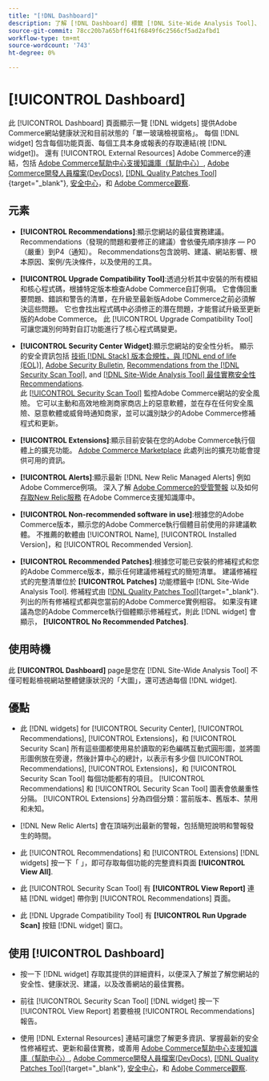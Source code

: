 ```yaml
---
title: "[!DNL Dashboard]"
description: 了解 [!DNL Dashboard] 標籤 [!DNL Site-Wide Analysis Tool]、元素、使用時機、優點和最佳實務。
source-git-commit: 78cc20b7a65bff641f6849f6c2566cf5ad2afbd1
workflow-type: tm+mt
source-wordcount: '743'
ht-degree: 0%

---
```


# [!UICONTROL Dashboard]

此 [!UICONTROL Dashboard] 頁面顯示一覽 [!DNL widgets] 提供Adobe Commerce網站健康狀況和目前狀態的「單一玻璃檢視窗格」。 每個 [!DNL widget] 包含每個功能頁面、每個工具本身或報表的存取連結(視 [!DNL widget])。
還有 [!UICONTROL External Resources] Adobe Commerce的連結，包括 [Adobe Commerce幫助中心支援知識庫（幫助中心）](https://support.magento.com/), [Adobe Commerce開發人員檔案(DevDocs)](https://devdocs.magento.com/), [[!DNL Quality Patches Tool]](https://experienceleague.adobe.com/tools/commerce-quality-patches/index.html){target="_blank"}, [安全中心](https://magento.com/security)，和 [Adobe Commerce觀察](https://support.magento.com/hc/en-us/articles/4402379845901-Use-Observation-for-Adobe-Commerce).

## 元素

* **[!UICONTROL Recommendations]**:顯示您網站的最佳實務建議。 Recommendations（發現的問題和要修正的建議）會依優先順序排序 — P0（嚴重）到P4（通知）。
Recommendations包含說明、建議、網站影響、根本原因、案例/先決條件，以及使用的工具。

* **[!UICONTROL Upgrade Compatibility Tool]**:透過分析其中安裝的所有模組和核心程式碼，根據特定版本檢查Adobe Commerce自訂例項。 它會傳回重要問題、錯誤和警告的清單，在升級至最新版Adobe Commerce之前必須解決這些問題。 它也會找出程式碼中必須修正的潛在問題，才能嘗試升級至更新版的Adobe Commerce。
此 [!UICONTROL Upgrade Compatibility Tool] 可讓您識別何時對自訂功能進行了核心程式碼變更。

* **[!UICONTROL Security Center Widget]**:顯示您網站的安全性分析。
顯示的安全資訊包括 [技術 [!DNL Stack] 版本合規性，與 [!DNL end of life (EOL)]](https://experienceleague.adobe.com/docs/commerce-operations/installation-guide/system-requirements.html), [Adobe Security Bulletin](https://helpx.adobe.com/security/security-bulletin.html), [Recommendations from the [!DNL Security Scan Tool]](https://experienceleague.adobe.com/docs/commerce-admin/systems/security/security-scan.html), and [[!DNL Site-Wide Analysis Tool] 最佳實務安全性Recommendations](https://experienceleague.adobe.com/docs/commerce-operations/tools/site-wide-analysis-tool/recommendations.html).<br>
此 [[!UICONTROL Security Scan Tool]](https://experienceleague.adobe.com/docs/commerce-admin/systems/security/security-scan.html) 監控Adobe Commerce網站的安全風險。 它可以主動和高效地檢測商家商店上的惡意軟體，並在存在任何安全風險、惡意軟體或威脅時通知商家，並可以識別缺少的Adobe Commerce修補程式和更新。

* **[!UICONTROL Extensions]**:顯示目前安裝在您的Adobe Commerce執行個體上的擴充功能。 [Adobe Commerce Marketplace](https://marketplace.magento.com/extensions.html) 此處列出的擴充功能會提供可用的資訊。

* **[!UICONTROL Alerts]**:顯示最新 [!DNL New Relic Managed Alerts] 例如Adobe Commerce例項。 深入了解 [Adobe Commerce的受管警報](https://support.magento.com/hc/en-us/articles/360045806832) 以及如何 [存取New Relic服務](https://support.magento.com/hc/en-us/articles/360039127712) 在Adobe Commerce支援知識庫中。

* **[!UICONTROL Non-recommended software in use]**:根據您的Adobe Commerce版本，顯示您的Adobe Commerce執行個體目前使用的非建議軟體。 不推薦的軟體由 [!UICONTROL Name], [!UICONTROL Installed Version]，和 [!UICONTROL Recommended Version].

* **[!UICONTROL Recommended Patches]**:根據您可能已安裝的修補程式和您的Adobe Commerce版本，顯示任何建議修補程式的簡短清單。 建議修補程式的完整清單位於 **[!UICONTROL Patches]** 功能標籤中 [!DNL Site-Wide Analysis Tool]. 修補程式由 [[!DNL Quality Patches Tool]](https://experienceleague.adobe.com/tools/commerce-quality-patches/index.html){target="_blank"}. 列出的所有修補程式都與您當前的Adobe Commerce實例相容。
如果沒有建議為您的Adobe Commerce執行個體顯示修補程式，則此 [!DNL widget] 會顯示， **[!UICONTROL No Recommended Patches]**.

## 使用時機

此 **[!UICONTROL Dashboard]** page是您在 [!DNL Site-Wide Analysis Tool] 不僅可輕鬆檢視網站整體健康狀況的「大圖」，還可透過每個 [!DNL widget].

## 優點

* 此 [!DNL widgets] for [!UICONTROL Security Center], [!UICONTROL Recommendations], [!UICONTROL Extensions]，和 [!UICONTROL Security Scan] 所有這些圖都使用易於讀取的彩色編碼互動式圓形圖，並將圖形圖例放在旁邊，然後計算中心的總計，以表示有多少個 [!UICONTROL Recommendations], [!UICONTROL Extensions]，和 [!UICONTROL Security Scan Tool] 每個功能都有的項目。 [!UICONTROL Recommendations] 和 [!UICONTROL Security Scan Tool] 圖表會依嚴重性分隔。 [!UICONTROL Extensions] 分為四個分類：當前版本、舊版本、禁用和未知。

* [!DNL New Relic Alerts] 會在頂端列出最新的警報，包括簡短說明和警報發生的時間。

* 此 [!UICONTROL Recommendations] 和 [!UICONTROL Extensions] [!DNL widgets] 按一下「 」，即可存取每個功能的完整資料頁面 **[!UICONTROL View All]**.

* 此 [!UICONTROL Security Scan Tool] 有 **[!UICONTROL View Report]** 連結 [!DNL widget] 帶你到 [!UICONTROL Recommendations] 頁面。

* 此 [!DNL Upgrade Compatibility Tool] 有 **[!UICONTROL Run Upgrade Scan]** 按鈕 [!DNL widget] 窗口。

## 使用 [!UICONTROL Dashboard]

* 按一下 [!DNL widget] 存取其提供的詳細資料，以便深入了解並了解您網站的安全性、健康狀況、建議，以及改善網站的最佳實務。

* 前往 [!UICONTROL Security Scan Tool] [!DNL widget] 按一下 [!UICONTROL View Report] 若要檢視 [!UICONTROL Recommendations] 報告。

* 使用 [!DNL External Resources] 連結可讓您了解更多資訊、掌握最新的安全性修補程式、更新和最佳實務，或善用 [Adobe Commerce幫助中心支援知識庫（幫助中心）](https://support.magento.com/), [Adobe Commerce開發人員檔案(DevDocs)](https://devdocs.magento.com/), [[!DNL Quality Patches Tool]](https://experienceleague.adobe.com/tools/commerce-quality-patches/index.html){target="_blank"}, [安全中心](https://helpx.adobe.com/security.html)，和 [Adobe Commerce觀察](https://support.magento.com/hc/en-us/articles/4402379845901-Use-Observation-for-Adobe-Commerce).
